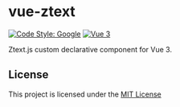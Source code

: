 # vue-ztext

[![Code Style: Google](https://img.shields.io/badge/code%20style-google-blueviolet.svg)](https://github.com/google/gts) [![Vue 3](https://img.shields.io/badge/vue-3.x-brightgreen.svg)](https://github.com/vuejs/vue-next)

Ztext.js custom declarative component for Vue 3.

## License

This project is licensed under the [MIT License](./LICENSE)

